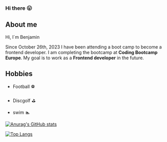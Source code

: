 ### Hi there :stuck_out_tongue:

## About me

Hi, I´m Benjamin

Since October 26th, 2023 I have been attending a boot camp to become a frontend developer. I am completing the bootcamp at **Coding Bootcamp Europe**.
My goal is to work as a __Frontend developer__ in the future.

## Hobbies
- Football :soccer:

- Discgolf :golf:

- swim :swimmer:

[![Anurag's GitHub stats](https://github-readme-stats.vercel.app/api?username=BenjaminLupa&show_icons=true&theme=tokyonight)](https://github.com/BenjaminLupa/github-readme-stats&show_icons=true&theme=tokyonight)

[![Top Langs](https://github-readme-stats.vercel.app/api/top-langs/?username=BenjaminLupa)](https://github.com/BenjaminLupa/github-readme-stats)
